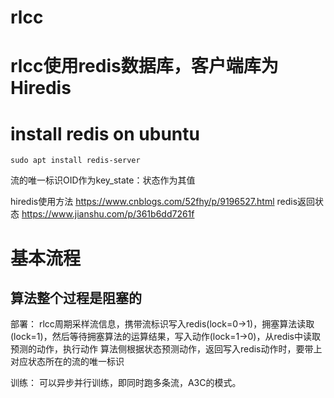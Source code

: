 # rlcc 

# rlcc使用redis数据库，客户端库为Hiredis

# install redis on ubuntu
```
sudo apt install redis-server
```

流的唯一标识OID作为key_state：状态作为其值


hiredis使用方法
https://www.cnblogs.com/52fhy/p/9196527.html
redis返回状态
https://www.jianshu.com/p/361b6dd7261f



# 基本流程
## 算法整个过程是阻塞的
部署：
rlcc周期采样流信息，携带流标识写入redis(lock=0->1)，拥塞算法读取(lock=1)，然后等待拥塞算法的运算结果，写入动作(lock=1->0)，从redis中读取预测的动作，执行动作
算法侧根据状态预测动作，返回写入redis动作时，要带上对应状态所在的流的唯一标识

训练：
可以异步并行训练，即同时跑多条流，A3C的模式。